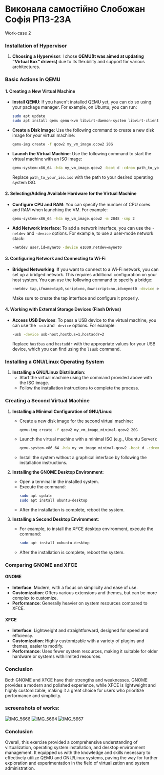 # Виконала самостійно Слобожан Софія РПЗ-23А
Work-case 2
### Installation of Hypervisor

1. **Choosing a Hypervisor**: I chose **QEMU(It was aimed at updating "Virtual Box" drivers)** due to its flexibility and support for various architectures.

### Basic Actions in QEMU

#### 1. Creating a New Virtual Machine
- **Install QEMU**: If you haven't installed QEMU yet, you can do so using your package manager. For example, on Ubuntu, you can run:
  ```bash
  sudo apt update
  sudo apt install qemu qemu-kvm libvirt-daemon-system libvirt-clients bridge-utils
  ```
- **Create a Disk Image**: Use the following command to create a new disk image for your virtual machine:
  ```bash
  qemu-img create -f qcow2 my_vm_image.qcow2 20G
  ```
- **Launch the Virtual Machine**: Use the following command to start the virtual machine with an ISO image:
  ```bash
  qemu-system-x86_64 -hda my_vm_image.qcow2 -boot d -cdrom path_to_your_iso.iso -m 2048
  ```
  Replace `path_to_your_iso.iso` with the path to your desired operating system ISO.

#### 2. Selecting/Adding Available Hardware for the Virtual Machine
- **Configure CPU and RAM**: You can specify the number of CPU cores and RAM when launching the VM. For example:
  ```bash
  qemu-system-x86_64 -hda my_vm_image.qcow2 -m 2048 -smp 2
  ```
- **Add Network Interface**: To add a network interface, you can use the `-netdev` and `-device` options. For example, to use a user-mode network stack:
  ```bash
  -netdev user,id=mynet0 -device e1000,netdev=mynet0
  ```

#### 3. Configuring Network and Connecting to Wi-Fi
- **Bridged Networking**: If you want to connect to a Wi-Fi network, you can set up a bridged network. This requires additional configuration on your host system. You can use the following command to specify a bridge:
  ```bash
  -netdev tap,ifname=tap0,script=no,downscript=no,id=mynet0 -device e1000,netdev=mynet0
  ```
  Make sure to create the tap interface and configure it properly.

#### 4. Working with External Storage Devices (Flash Drives)
- **Access USB Devices**: To pass a USB device to the virtual machine, you can use the `-usb` and `-device` options. For example:
  ```bash
  -usb -device usb-host,hostbus=1,hostaddr=2
  ```
  Replace `hostbus` and `hostaddr` with the appropriate values for your USB device, which you can find using the `lsusb` command.

### Installing a GNU/Linux Operating System

1. **Installing a GNU/Linux Distribution**:
   - Start the virtual machine using the command provided above with the ISO image.
   - Follow the installation instructions to complete the process.

### Creating a Second Virtual Machine

1. **Installing a Minimal Configuration of GNU/Linux**:
   - Create a new disk image for the second virtual machine:
     ```bash
     qemu-img create -f qcow2 my_vm_image_minimal.qcow2 20G
     ```
   - Launch the virtual machine with a minimal ISO (e.g., Ubuntu Server):
     ```bash
     qemu-system-x86_64 -hda my_vm_image_minimal.qcow2 -boot d -cdrom path_to_minimal_iso.iso -m 2048
     ```
   - Install the system without a graphical interface by following the installation instructions.

2. **Installing the GNOME Desktop Environment**:
   - Open a terminal in the installed system.
   - Execute the command:
     ```bash
     sudo apt update
     sudo apt install ubuntu-desktop
     ```
   - After the installation is complete, reboot the system.

3. **Installing a Second Desktop Environment**:
   - For example, to install the XFCE desktop environment, execute the command:
     ```bash
     sudo apt install xubuntu-desktop
     ```
   - After the installation is complete, reboot the system.

### Comparing GNOME and XFCE

#### GNOME
- **Interface**: Modern, with a focus on simplicity and ease of use.
- **Customization**: Offers various extensions and themes, but can be more complex to customize.
- **Performance**: Generally heavier on system resources compared to XFCE.

#### XFCE
- **Interface**: Lightweight and straightforward, designed for speed and efficiency.
- **Customization**: Highly customizable with a variety of plugins and themes, easier to modify.
- **Performance**: Uses fewer system resources, making it suitable for older hardware or systems with limited resources.

### Conclusion
Both GNOME and XFCE have their strengths and weaknesses. GNOME provides a modern and polished experience, while XFCE is lightweight and highly customizable, making it a great choice for users who prioritize performance and simplicity.
### screenshots of works:
![IMG_5666](https://github.com/user-attachments/assets/171278de-5b0a-4d80-b6ad-ca6c26d8200d)
![IMG_5664](https://github.com/user-attachments/assets/6b5e8bd6-bc15-40b3-8ce3-cdda08d03c3d)
![IMG_5667](https://github.com/user-attachments/assets/b9f0f979-71af-4017-8b47-24d061351ef6)
### Conclusion
Overall, this exercise provided a comprehensive understanding of virtualization, operating system installation, and desktop environment management. It equipped us with the knowledge and skills necessary to effectively utilize QEMU and GNU/Linux systems, paving the way for further exploration and experimentation in the field of virtualization and system administration.

